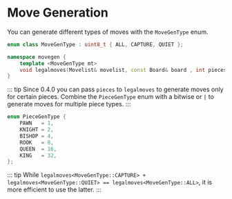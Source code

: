 # Move Generation

You can generate different types of moves with the `MoveGenType` enum.

```cpp
enum class MoveGenType : uint8_t { ALL, CAPTURE, QUIET };
```

```cpp
namespace movegen {
    template <MoveGenType mt>
    void legalmoves(Movelist& movelist, const Board& board , int pieces = 63);
}
```

::: tip
Since 0.4.0 you can pass `pieces` to `legalmoves` to generate moves only for
certain pieces. Combine the `PieceGenType` enum with a bitwise or `|` to generate moves for multiple
piece types.
:::

```cpp
enum PieceGenType {
    PAWN   = 1,
    KNIGHT = 2,
    BISHOP = 4,
    ROOK   = 8,
    QUEEN  = 16,
    KING   = 32,
};
```

::: tip
While `legalmoves<MoveGenType::CAPTURE> + legalmoves<MoveGenType::QUIET> == legalmoves<MoveGenType::ALL>`, it is more efficient to use the latter.
:::
